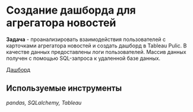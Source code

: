 # Создание дашборда для агрегатора новостей

**Задача** - проанализировать взаимодействия пользователей с карточками агрегатора новостей и создать дашборд в Tableau Pulic. В качестве данных предоставлены логи пользователей.
Массив данных получен с помощью SQL-запроса к удаленной базе данных.

[Дашборд](https://public.tableau.com/app/profile/ekaterina3091/viz/Dashboard_Ya_Zen/Dashboard1)

## Используемые инструменты
*pandas, SQLalchemy, Tableau*
